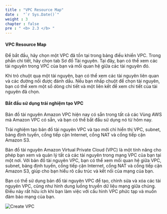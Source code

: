 ```yaml
---
title : "VPC Resource Map"
date :  "`r Sys.Date()`" 
weight : 3
chapter : false
pre : " <b> 2.3 </b> "
---
```


#### VPC Resource Map

Để bắt đầu, hãy chọn một VPC đã tồn tại trong bảng điều khiển VPC. Trong phần chi tiết, hãy chọn tab Sơ đồ Tài nguyên. Tại đây, bạn có thể xem các tài nguyên trong VPC của bạn và mối quan hệ giữa các tài nguyên đó.

Khi trỏ chuột qua một tài nguyên, bạn có thể xem các tài nguyên liên quan và các đường nối được đánh dấu. Nếu bạn nhấp chuột để chọn tài nguyên, bạn có thể xem một số dòng chi tiết và một liên kết để xem chi tiết của tài nguyên đã chọn.

#### Bắt đầu sử dụng trải nghiệm tạo VPC

Bản đồ tài nguyên Amazon VPC hiện nay có sẵn trong tất cả các Vùng AWS mà Amazon VPC có sẵn, và bạn có thể bắt đầu sử dụng nó từ hôm nay.

Trải nghiệm tạo bản đồ tài nguyên VPC và tạo mới chỉ hiển thị VPC, subnet, bảng định tuyến, cổng tiếp cận Internet, cổng NAT và cổng tiếp cận Amazon S3.

Bản đồ tài nguyên Amazon Virtual Private Cloud (VPC) là một tính năng cho phép bạn xem và quản lý tất cả các tài nguyên trong mạng VPC của bạn tại một nơi. Với bản đồ tài nguyên VPC, bạn có thể xem mối quan hệ giữa VPC, subnet, bảng định tuyến, cổng tiếp cận Internet, cổng NAT và cổng tiếp cận Amazon S3, giúp cho bạn hiểu rõ cấu trúc và kết nối của mạng của bạn.

Bạn có thể sử dụng bản đồ tài nguyên VPC để tạo, chỉnh sửa và xóa các tài nguyên VPC, cũng như hình dung luồng truyền dữ liệu mạng giữa chúng. Điều này rất hữu ích khi bạn làm việc với cấu hình VPC phức tạp và muốn đảm bảo mạng của bạn.

![Create VPC](/images/17/0006.jpg?featherlight=false&width=90pc)